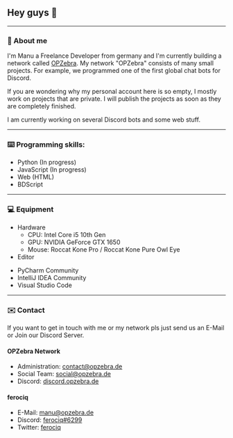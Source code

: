 ## Hey guys 👋

--------------------------------------------------

### 👤 About me

I'm Manu a Freelance Developer from germany and I'm currently building a network called [OPZebra](https://www.opzebra.de/).
My network "OPZebra" consists of many small projects. For example, we programmed one of the first global chat bots for Discord.

If you are wondering why my personal account here is so empty, I mostly work on projects that are private.
I will publish the projects as soon as they are completely finished. 

I am currently working on several Discord bots and some web stuff.

--------------------------

### ⌨️ Programming skills:

- Python (In progress)
- JavaScript (In progress)
- Web (HTML)
- BDScript

---------------------------

### 💻 Equipment

* Hardware
  - CPU: Intel Core i5 10th Gen
  - GPU: NVIDIA GeForce GTX 1650
  - Mouse: Roccat Kone Pro / Roccat Kone Pure Owl Eye
 * Editor
  - PyCharm Community
  - IntelliJ IDEA Community
  - Visual Studio Code

-----------------------

### ✉️ Contact

If you want to get in touch with me or my network pls just send us an E-Mail or Join our Discord Server.

#### OPZebra Network

* Administration: [contact@opzebra.de](mailto:contact@opzebra.de)
* Social Team: [social@opzebra.de](mailto:social@opzebra.de)
* Discord: [discord.opzebra.de](https://discord.opzebra.de)

#### ferociq

* E-Mail: [manu@opzebra.de](mailto:manu@opzebra.de)
* Discord: [ferociq#6299](https://discord.com/users/477070826668294155)
* Twitter: [ferociq](https://twitter.com/ferociq)
